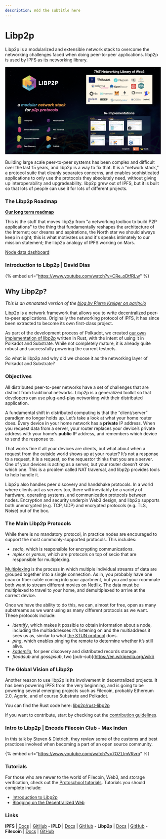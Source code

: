```yaml
---
description: Add the subtitle here
---
```


# Libp2p

Libp2p is a modularized and extensible network stack to overcome the networking challenges faced when doing peer-to-peer applications. libp2p is used by IPFS as its networking library.

![](<../../.gitbook/assets/image (10).png>)

Building large scale peer-to-peer systems has been complex and difficult over the last 15 years, and libp2p is a way to fix that. It is a “network stack,” a protocol suite that cleanly separates concerns, and enables sophisticated applications to only use the protocols they absolutely need, without giving up interoperability and upgradeability. libp2p grew out of IPFS, but it is built so that lots of people can use it for lots of different projects.

### The Libp2p Roadmap

**[Our long term roadmap](https://github.com/libp2p/specs/blob/master/ROADMAP.md)**

This is the stuff that moves libp2p from "a networking toolbox to build P2P applications" to the thing that fundamentally reshapes the architecture of the Internet; our dreams and aspirations, the North star we should always keep in sight; this is what motivates us and it's speaks intimately to our mission statement; the libp2p analogy of IPFS working on Mars.

[Node data dashboard](https://kademlia-exporter.max-inden.de/d/-avwMhsik/kademlia-exporter?orgId=1)

### Introduction to Libp2p | David Dias

{% embed url="https://www.youtube.com/watch?v=CRe_oDtfRLw" %}

## Why Libp2p?

_This is an annotated version of the_ [_blog by Pierre Kreiger on parity.io_](https://www.parity.io/blog/why-libp2p)

Libp2p is a network framework that allows you to write decentralized peer-to-peer applications. Originally the networking protocol of IPFS, it has since been extracted to become its own first-class project.

As part of the development process of Polkadot, we created [our own implementation of libp2p](https://github.com/libp2p/rust-libp2p) written in Rust, with the intent of using it in Polkadot and Substrate. While not completely mature, it is already quite robust and successfully powering the current testnets.

So what is libp2p and why did we choose it as the networking layer of Polkadot and Substrate?

### Objectives

All distributed peer-to-peer networks have a set of challenges that are distinct from traditional networks. Libp2p is a generalized toolkit so that developers can use plug-and-play networking with their distributed application.

A fundamental shift in distributed computing is that the “client/server” paradigm no longer holds up. Let’s take a look at what your home router does. Every device in your home network has a **private** IP address. When you request data from a server, your router replaces your device’s private address with your home’s **public** IP address, and remembers which device to send the response to.

That works fine if all your devices are clients, but what about when a request from the outside world shows up at your router? It’s not a response to a request, it is a request, so the requestor thinks that you are a server. One of your devices is acting as a server, but your router doesn’t know which one. This is a problem called NAT traversal, and libp2p provides tools to help handle it.

Libp2p also handles peer discovery and handshake protocols. In a world where clients act as servers too, there will inevitably be a variety of hardware, operating systems, and communication protocols between nodes. Encryption and security underpin Web3 design, and libp2p supports both unencrypted (e.g. TCP, UDP) and encrypted protocols (e.g. TLS, Noise) out of the box.


### The Main Libp2p Protocols

While there is no mandatory protocol, in practice nodes are encouraged to support the most commonly-supported protocols. This includes:

* _secio_, which is responsible for encrypting communications.
* _mplex_ or _yamux_, which are protocols on top of secio that are responsible for multiplexing.

[Multiplexing](https://en.wikipedia.org/wiki/Multiplexing) is the process in which multiple individual streams of data are grouped together into a single connection. As in, you probably have one coax or fiber cable coming into your apartment, but you and your roommate both want to stream different movies on Netflix. The data must be multiplexed to travel to your home, and demultiplexed to arrive at the correct device.

Once we have the ability to do this, we can, almost for free, open as many substreams as we want using as many different protocols as we want. These protocols include:

* _identify_, which makes it possible to obtain information about a node, including the multiaddresses it’s listening on and the multiaddress it sees us as, similar to what [the STUN protocol](https://en.wikipedia.org/wiki/STUN) does.
* _ping_, which enables pinging the remote to determine whether it’s still alive.
* [_kademlia_](https://en.wikipedia.org/wiki/Kademlia), for peer discovery and distributed records storage.
* _floodsub_ and _gossipsub_, two \[pub-sub]\(https://en.wikipedia.org/wiki/


### The Global Vision of Libp2p

Another reason to use libp2p is its involvement in decentralized projects. It has been powering IPFS from the very beginning, and is going to be powering several emerging projects such as Filecoin, probably Ethereum 2.0, Agoric, and of course Substrate and Polkadot.

You can find the Rust code here: [libp2p/rust-libp2p](https://github.com/libp2p/rust-libp2p)

If you want to contribute, start by checking out the [contribution guidelines](https://github.com/ipfs/community/blob/master/CONTRIBUTING.md).

### Intro to Libp2p | Encode Filecoin Club - Max Inden

In this talk by Steven & Dietrich, they review some of the customs and best practices involved when becoming a part of an open source community.

{% embed url="https://www.youtube.com/watch?v=7OZLImVRvro" %}

### Tutorials
For those who are newer to the world of Filecoin, Web3, and storage verification, check out the [Protoschool tutorials](https://proto.school/tutorials). Tutorials you should complete include:

* [Introduction to Libp2p](https://proto.school/introduction-to-libp2p)
* [Blogging on the Decentralized Web](https://proto.school/blog)

### Links

**IPFS** | [Docs](https://docs.ipfs.io) | [GitHub](https://github.com/ipfs) - **IPLD** | [Docs](https://ipld.io/docs/) | [GitHub](https://github.com/ipld) - **Libp2p** | [Docs](https://docs.libp2p.io) | [GitHub](https://github.com/libp2p) - **Filecoin** | [Docs](https://docs.filecoin.io) | [GitHub](https://github.com/filecoin-project)
